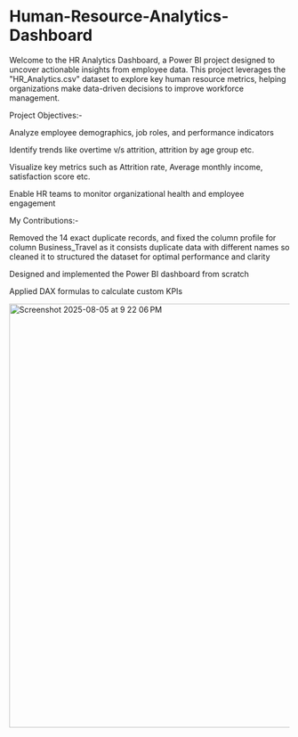# Human-Resource-Analytics-Dashboard
Welcome to the HR Analytics Dashboard, a Power BI project designed to uncover actionable insights from employee data. This project leverages the "HR_Analytics.csv" dataset to explore key human resource metrics, helping organizations make data-driven decisions to improve workforce management.

Project Objectives:-

Analyze employee demographics, job roles, and performance indicators

Identify trends like overtime v/s attrition, attrition by age group etc.

Visualize key metrics such as Attrition rate, Average monthly income, satisfaction score etc.

Enable HR teams to monitor organizational health and employee engagement

My Contributions:-

Removed the 14 exact duplicate records, and fixed the column profile for column Business_Travel as it consists duplicate data with different names so cleaned it to structured the dataset for optimal performance and clarity

Designed and implemented the Power BI dashboard from scratch

Applied DAX formulas to calculate custom KPIs

<img width="1411" height="761" alt="Screenshot 2025-08-05 at 9 22 06 PM" src="https://github.com/user-attachments/assets/62ad8a1c-6331-4ba9-bb16-bcb13c95e18b" />






